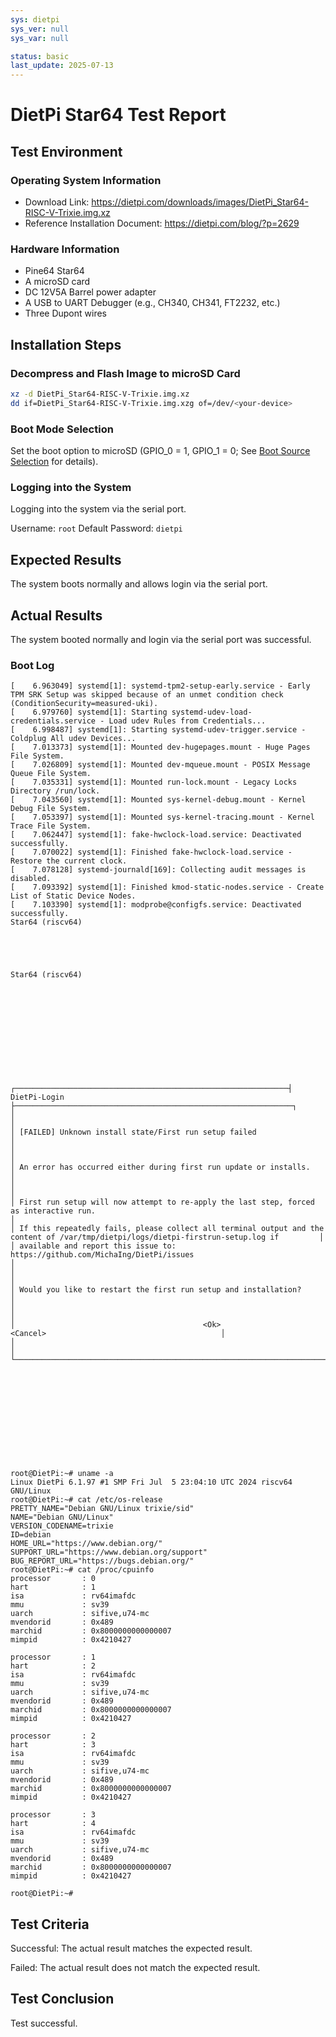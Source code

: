 ```yaml
---
sys: dietpi
sys_ver: null
sys_var: null

status: basic
last_update: 2025-07-13
---
```


# DietPi Star64 Test Report

## Test Environment

### Operating System Information

- Download Link: https://dietpi.com/downloads/images/DietPi_Star64-RISC-V-Trixie.img.xz
- Reference Installation Document: https://dietpi.com/blog/?p=2629

### Hardware Information

- Pine64 Star64
- A microSD card
- DC 12V5A Barrel power adapter
- A USB to UART Debugger (e.g., CH340, CH341, FT2232, etc.)
- Three Dupont wires

## Installation Steps

### Decompress and Flash Image to microSD Card

```bash
xz -d DietPi_Star64-RISC-V-Trixie.img.xz
dd if=DietPi_Star64-RISC-V-Trixie.img.xzg of=/dev/<your-device>
```

### Boot Mode Selection

Set the boot option to microSD (GPIO_0 = 1, GPIO_1 = 0; See [Boot Source Selection](https://canonical-ubuntu-boards.readthedocs-hosted.com/en/latest/how-to/pine64-star64/#boot-source-selection) for details).

### Logging into the System

Logging into the system via the serial port.

Username: `root`
Default Password: `dietpi`

## Expected Results

The system boots normally and allows login via the serial port.

## Actual Results

The system booted normally and login via the serial port was successful.

### Boot Log

```log
[    6.963049] systemd[1]: systemd-tpm2-setup-early.service - Early TPM SRK Setup was skipped because of an unmet condition check (ConditionSecurity=measured-uki).
[    6.979760] systemd[1]: Starting systemd-udev-load-credentials.service - Load udev Rules from Credentials...
[    6.998487] systemd[1]: Starting systemd-udev-trigger.service - Coldplug All udev Devices...
[    7.013373] systemd[1]: Mounted dev-hugepages.mount - Huge Pages File System.
[    7.026809] systemd[1]: Mounted dev-mqueue.mount - POSIX Message Queue File System.
[    7.035331] systemd[1]: Mounted run-lock.mount - Legacy Locks Directory /run/lock.
[    7.043560] systemd[1]: Mounted sys-kernel-debug.mount - Kernel Debug File System.
[    7.053397] systemd[1]: Mounted sys-kernel-tracing.mount - Kernel Trace File System.
[    7.062447] systemd[1]: fake-hwclock-load.service: Deactivated successfully.
[    7.070022] systemd[1]: Finished fake-hwclock-load.service - Restore the current clock.
[    7.078128] systemd-journald[169]: Collecting audit messages is disabled.
[    7.093392] systemd[1]: Finished kmod-static-nodes.service - Create List of Static Device Nodes.
[    7.103390] systemd[1]: modprobe@configfs.service: Deactivated successfully.
Star64 (riscv64)





Star64 (riscv64)












┌─────────────────────────────────────────────────────────────┤ DietPi-Login ├──────────────────────────────────────────────────────────────┐
│                                                                                                                                           │
│ [FAILED] Unknown install state/First run setup failed                                                                                     │
│                                                                                                                                           │
│ An error has occurred either during first run update or installs.                                                                         │
│                                                                                                                                           │
│ First run setup will now attempt to re-apply the last step, forced as interactive run.                                                    │
│ If this repeatedly fails, please collect all terminal output and the content of /var/tmp/dietpi/logs/dietpi-firstrun-setup.log if         │
│ available and report this issue to: https://github.com/MichaIng/DietPi/issues                                                             │
│                                                                                                                                           │
│ Would you like to restart the first run setup and installation?                                                                           │
│                                                                                                                                           │
│                                          <Ok>                                              <Cancel>                                       │
│                                                                                                                                           │
└───────────────────────────────────────────────────────────────────────────────────────────────────────────────────────────────────────────┘












root@DietPi:~# uname -a
Linux DietPi 6.1.97 #1 SMP Fri Jul  5 23:04:10 UTC 2024 riscv64 GNU/Linux
root@DietPi:~# cat /etc/os-release
PRETTY_NAME="Debian GNU/Linux trixie/sid"
NAME="Debian GNU/Linux"
VERSION_CODENAME=trixie
ID=debian
HOME_URL="https://www.debian.org/"
SUPPORT_URL="https://www.debian.org/support"
BUG_REPORT_URL="https://bugs.debian.org/"
root@DietPi:~# cat /proc/cpuinfo
processor       : 0
hart            : 1
isa             : rv64imafdc
mmu             : sv39
uarch           : sifive,u74-mc
mvendorid       : 0x489
marchid         : 0x8000000000000007
mimpid          : 0x4210427

processor       : 1
hart            : 2
isa             : rv64imafdc
mmu             : sv39
uarch           : sifive,u74-mc
mvendorid       : 0x489
marchid         : 0x8000000000000007
mimpid          : 0x4210427

processor       : 2
hart            : 3
isa             : rv64imafdc
mmu             : sv39
uarch           : sifive,u74-mc
mvendorid       : 0x489
marchid         : 0x8000000000000007
mimpid          : 0x4210427

processor       : 3
hart            : 4
isa             : rv64imafdc
mmu             : sv39
uarch           : sifive,u74-mc
mvendorid       : 0x489
marchid         : 0x8000000000000007
mimpid          : 0x4210427

root@DietPi:~#

```

## Test Criteria

Successful: The actual result matches the expected result.

Failed: The actual result does not match the expected result.

## Test Conclusion

Test successful.
